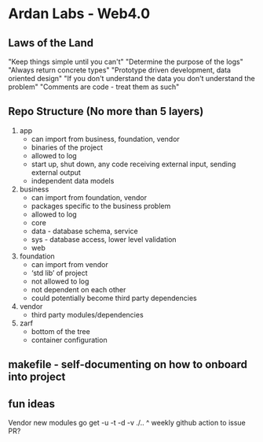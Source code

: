 # Ardan Labs - Web4.0

## Laws of the Land
"Keep things simple until you can't"
"Determine the purpose of the logs"
"Always return concrete types"
"Prototype driven development, data oriented design"
"If you don't understand the data you don't understand the problem"
"Comments are code - treat them as such"

## Repo Structure (No more than 5 layers)

1. app 
   - can import from business, foundation, vendor
   - binaries of the project
   - allowed to log
   - start up, shut down, any code receiving external input, sending external output
   - independent data models
2. business
   - can import from foundation, vendor
   - packages specific to the business problem
   - allowed to log
   - core
   - data - database schema, service
   - sys - database access, lower level validation
   - web
3. foundation
   - can import from vendor
   - ‘std lib’ of project
   - not allowed to log
   - not dependent on each other
   - could potentially become third party dependencies
4. vendor
   - third party modules/dependencies
5. zarf
   - bottom of the tree
   - container configuration

## makefile - self-documenting on how to onboard into project

## fun ideas
Vendor new modules
go get -u -t -d -v ./..
^ weekly github action to issue PR?
